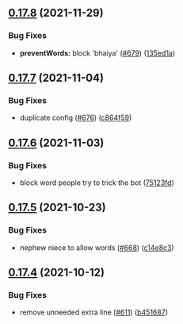 ## [0.17.8](https://github.com/EddieHubCommunity/EddieBot/compare/v0.17.7...v0.17.8) (2021-11-29)


### Bug Fixes

* **preventWords:** block 'bhaiya' ([#679](https://github.com/EddieHubCommunity/EddieBot/issues/679)) ([135ed1a](https://github.com/EddieHubCommunity/EddieBot/commit/135ed1aceb797121274a39b1bbdf2e6141669366))



## [0.17.7](https://github.com/EddieHubCommunity/EddieBot/compare/v0.17.6...v0.17.7) (2021-11-04)


### Bug Fixes

* duplicate config ([#676](https://github.com/EddieHubCommunity/EddieBot/issues/676)) ([c864f59](https://github.com/EddieHubCommunity/EddieBot/commit/c864f591d0fd046b50245d64340e0d746a370e70))



## [0.17.6](https://github.com/EddieHubCommunity/EddieBot/compare/v0.17.5...v0.17.6) (2021-11-03)


### Bug Fixes

* block word people try to trick the bot ([75123fd](https://github.com/EddieHubCommunity/EddieBot/commit/75123fd6169cd80f660024a8cde1351e9d37582a))



## [0.17.5](https://github.com/EddieHubCommunity/EddieBot/compare/v0.17.4...v0.17.5) (2021-10-23)


### Bug Fixes

* nephew niece to allow words ([#668](https://github.com/EddieHubCommunity/EddieBot/issues/668)) ([c14e8c3](https://github.com/EddieHubCommunity/EddieBot/commit/c14e8c3c3d2a0e268c526696ef5b3f28ec4124ac))



## [0.17.4](https://github.com/EddieHubCommunity/EddieBot/compare/v0.17.3...v0.17.4) (2021-10-12)


### Bug Fixes

* remove unneeded extra line ([#611](https://github.com/EddieHubCommunity/EddieBot/issues/611)) ([b451687](https://github.com/EddieHubCommunity/EddieBot/commit/b451687507d89ebb0779f2fa87b1bfc063d605f2))



